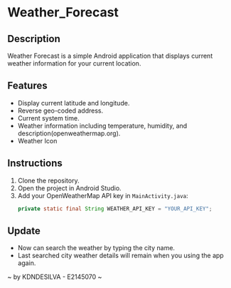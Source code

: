 # Weather_Forecast

## Description
Weather Forecast is a simple Android application that displays current weather information for your current location.

## Features
- Display current latitude and longitude.
- Reverse geo-coded address.
- Current system time.
- Weather information including temperature, humidity, and description(openweathermap.org).
- Weather Icon

## Instructions
1. Clone the repository.
2. Open the project in Android Studio.
3. Add your OpenWeatherMap API key in `MainActivity.java`:
   ```java
   private static final String WEATHER_API_KEY = "YOUR_API_KEY";

## Update

- Now can search the weather by typing the city name.
- Last searched city weather details will remain when you using the app again.


~ by KDNDESILVA - E2145070 ~
